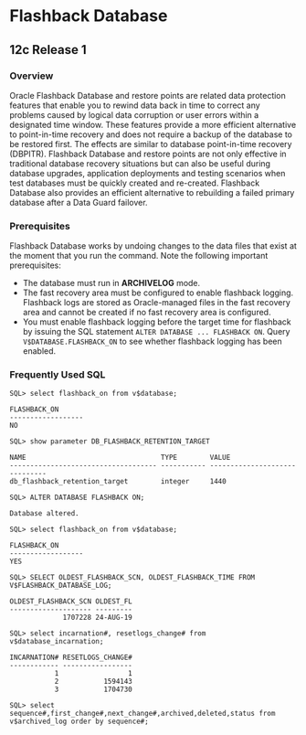 # Flashback Database

## 12c Release 1

### Overview

Oracle Flashback Database and restore points are related data protection features that enable you to rewind data back in time to correct any problems caused by logical data corruption or user errors within a designated time window.
These features provide a more efficient alternative to point-in-time recovery and does not require a backup of the database to be restored first.
The effects are similar to database point-in-time recovery (DBPITR).
Flashback Database and restore points are not only effective in traditional database recovery situations but can also be useful during database upgrades, application deployments and testing scenarios when test databases must be quickly created and re-created.
Flashback Database also provides an efficient alternative to rebuilding a failed primary database after a Data Guard failover.

### Prerequisites

Flashback Database works by undoing changes to the data files that exist at the moment that you run the command.
Note the following important prerequisites:
- The database must run in **ARCHIVELOG** mode.
- The fast recovery area must be configured to enable flashback logging.
Flashback logs are stored as Oracle-managed files in the fast recovery area and cannot be created if no fast recovery area is configured.
- You must enable flashback logging before the target time for flashback by issuing the SQL statement `ALTER DATABASE ... FLASHBACK ON`.
Query `V$DATABASE.FLASHBACK_ON` to see whether flashback logging has been enabled.

### Frequently Used SQL

```
SQL> select flashback_on from v$database;

FLASHBACK_ON
------------------
NO

SQL> show parameter DB_FLASHBACK_RETENTION_TARGET

NAME                                 TYPE        VALUE
------------------------------------ ----------- ------------------------------
db_flashback_retention_target        integer     1440

SQL> ALTER DATABASE FLASHBACK ON;

Database altered.

SQL> select flashback_on from v$database;

FLASHBACK_ON
------------------
YES

SQL> SELECT OLDEST_FLASHBACK_SCN, OLDEST_FLASHBACK_TIME FROM V$FLASHBACK_DATABASE_LOG;

OLDEST_FLASHBACK_SCN OLDEST_FL
-------------------- ---------
             1707228 24-AUG-19

SQL> select incarnation#, resetlogs_change# from v$database_incarnation;

INCARNATION# RESETLOGS_CHANGE#
------------ -----------------
           1                 1
           2           1594143
           3           1704730

SQL> select sequence#,first_change#,next_change#,archived,deleted,status from v$archived_log order by sequence#;
```

